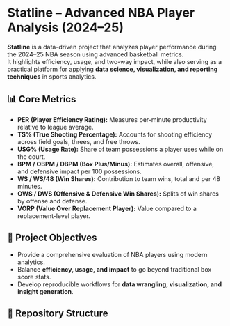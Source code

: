 # Statline – Advanced NBA Player Analysis (2024–25)

**Statline** is a data-driven project that analyzes player performance during the 2024–25 NBA season using advanced basketball metrics.  
It highlights efficiency, usage, and two-way impact, while also serving as a practical platform for applying **data science, visualization, and reporting techniques** in sports analytics.

## 📊 Core Metrics
- **PER (Player Efficiency Rating):** Measures per-minute productivity relative to league average.  
- **TS% (True Shooting Percentage):** Accounts for shooting efficiency across field goals, threes, and free throws.  
- **USG% (Usage Rate):** Share of team possessions a player uses while on the court.  
- **BPM / OBPM / DBPM (Box Plus/Minus):** Estimates overall, offensive, and defensive impact per 100 possessions.  
- **WS / WS/48 (Win Shares):** Contribution to team wins, total and per 48 minutes.  
- **OWS / DWS (Offensive & Defensive Win Shares):** Splits of win shares by offense and defense.  
- **VORP (Value Over Replacement Player):** Value compared to a replacement-level player.  

## 🎯 Project Objectives
- Provide a comprehensive evaluation of NBA players using modern analytics.  
- Balance **efficiency, usage, and impact** to go beyond traditional box score stats.  
- Develop reproducible workflows for **data wrangling, visualization, and insight generation**.  

## 📂 Repository Structure
